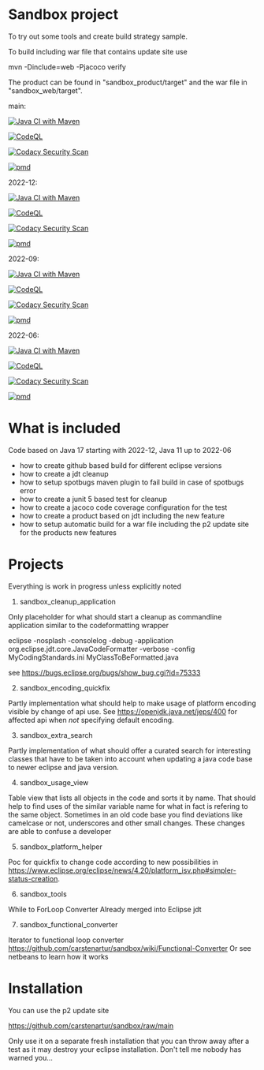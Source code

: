 # Sandbox project

To try out some tools and create build strategy sample.

To build including war file that contains update site use

mvn -Dinclude=web -Pjacoco verify

The product can be found in "sandbox_product/target" and the war file in "sandbox_web/target".

main: 

[![Java CI with Maven](https://github.com/carstenartur/sandbox/actions/workflows/maven.yml/badge.svg)](https://github.com/carstenartur/sandbox/actions/workflows/maven.yml)

[![CodeQL](https://github.com/carstenartur/sandbox/actions/workflows/codeql.yml/badge.svg)](https://github.com/carstenartur/sandbox/actions/workflows/codeql.yml)

[![Codacy Security Scan](https://github.com/carstenartur/sandbox/actions/workflows/codacy.yml/badge.svg)](https://github.com/carstenartur/sandbox/actions/workflows/codacy.yml)

[![pmd](https://github.com/carstenartur/sandbox/actions/workflows/pmd.yml/badge.svg)](https://github.com/carstenartur/sandbox/actions/workflows/pmd.yml)


2022-12:

[![Java CI with Maven](https://github.com/carstenartur/sandbox/actions/workflows/maven.yml/badge.svg?branch=2022-12)](https://github.com/carstenartur/sandbox/actions/workflows/maven.yml)

[![CodeQL](https://github.com/carstenartur/sandbox/actions/workflows/codeql.yml/badge.svg?branch=2022-12)](https://github.com/carstenartur/sandbox/actions/workflows/codeql.yml)

[![Codacy Security Scan](https://github.com/carstenartur/sandbox/actions/workflows/codacy.yml/badge.svg?branch=2022-12)](https://github.com/carstenartur/sandbox/actions/workflows/codacy.yml)

[![pmd](https://github.com/carstenartur/sandbox/actions/workflows/pmd.yml/badge.svg?branch=2022-12)](https://github.com/carstenartur/sandbox/actions/workflows/pmd.yml)


2022-09:

[![Java CI with Maven](https://github.com/carstenartur/sandbox/actions/workflows/maven.yml/badge.svg?branch=2022-09)](https://github.com/carstenartur/sandbox/actions/workflows/maven.yml)

[![CodeQL](https://github.com/carstenartur/sandbox/actions/workflows/codeql.yml/badge.svg?branch=2022-09)](https://github.com/carstenartur/sandbox/actions/workflows/codeql.yml)

[![Codacy Security Scan](https://github.com/carstenartur/sandbox/actions/workflows/codacy.yml/badge.svg?branch=2022-09)](https://github.com/carstenartur/sandbox/actions/workflows/codacy.yml)

[![pmd](https://github.com/carstenartur/sandbox/actions/workflows/pmd.yml/badge.svg?branch=2022-09)](https://github.com/carstenartur/sandbox/actions/workflows/pmd.yml)


2022-06:

[![Java CI with Maven](https://github.com/carstenartur/sandbox/actions/workflows/maven.yml/badge.svg?branch=2022-06)](https://github.com/carstenartur/sandbox/actions/workflows/maven.yml)

[![CodeQL](https://github.com/carstenartur/sandbox/actions/workflows/codeql.yml/badge.svg?branch=2022-06)](https://github.com/carstenartur/sandbox/actions/workflows/codeql.yml)

[![Codacy Security Scan](https://github.com/carstenartur/sandbox/actions/workflows/codacy.yml/badge.svg?branch=2022-06)](https://github.com/carstenartur/sandbox/actions/workflows/codacy.yml)

[![pmd](https://github.com/carstenartur/sandbox/actions/workflows/pmd.yml/badge.svg?branch=2022-06)](https://github.com/carstenartur/sandbox/actions/workflows/pmd.yml)



# What is included

Code based on Java 17 starting with 2022-12, Java 11 up to 2022-06

- how to create github based build for different eclipse versions
- how to create a jdt cleanup
- how to setup spotbugs maven plugin to fail build in case of spotbugs error
- how to create a junit 5 based test for cleanup
- how to create a jacoco code coverage configuration for the test
- how to create a product based on jdt including the new feature
- how to setup automatic build for a war file including the p2 update site for the products new features

# Projects

Everything is work in progress unless explicitly noted

1) sandbox_cleanup_application

Only placeholder for what should start a cleanup as commandline application similar to the codeformatting wrapper

eclipse -nosplash -consolelog -debug -application org.eclipse.jdt.core.JavaCodeFormatter -verbose -config MyCodingStandards.ini MyClassToBeFormatted.java

see https://bugs.eclipse.org/bugs/show_bug.cgi?id=75333

2) sandbox_encoding_quickfix

Partly implementation what should help to make usage of platform encoding visible by change of api use.
See https://openjdk.java.net/jeps/400 for affected api when *not* specifying default encoding.

3) sandbox_extra_search

Partly implementation of what should offer a curated search for interesting classes that have to be taken into account
when updating a java code base to newer eclipse and java version.

4) sandbox_usage_view

Table view that lists all objects in the code and sorts it by name. That should help to find uses of the similar variable name for 
what in fact is refering to the same object. Sometimes in an old code base you find deviations like camelcase or not, underscores and other small changes.
These changes are able to confuse a developer 

5) sandbox_platform_helper

Poc for quickfix to change code according to new possibilities in 
https://www.eclipse.org/eclipse/news/4.20/platform_isv.php#simpler-status-creation.

6) sandbox_tools

While to ForLoop Converter
Already merged into Eclipse jdt

7) sandbox_functional_converter

Iterator to functional loop converter
https://github.com/carstenartur/sandbox/wiki/Functional-Converter
Or see netbeans to learn how it works

# Installation

You can use the p2 update site 

https://github.com/carstenartur/sandbox/raw/main

Only use it on a separate fresh installation that you can throw away after a test as it may destroy your eclipse installation.
Don't tell me nobody has warned you...
